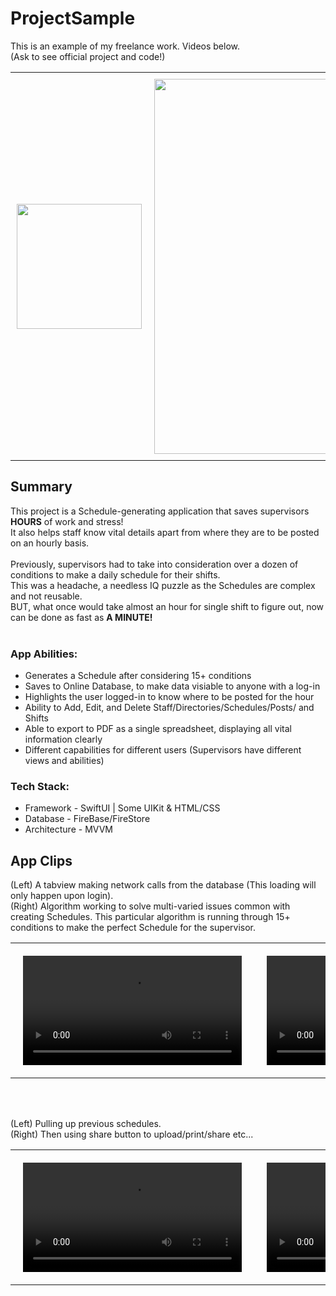 # ProjectSample
This is an example of my freelance work. Videos below. <br>
(Ask to see official project and code!)




<div id="image-table">
    <table>
	    <tr>
    	    <td style="padding:10px">
        	    <img src="https://user-images.githubusercontent.com/94762769/194193788-ecc5d649-18a5-454a-af75-f59eebf2c25e.jpeg" width="200"/>
      	    </td>
            <td style="padding:10px">
            	<img src="https://user-images.githubusercontent.com/94762769/194191906-6d695266-865e-41d5-badd-d2c61874fdf4.png" width="600"/>
            </td>
        </tr>
    </table>
</div>

## Summary
This project is a Schedule-generating application that saves supervisors <strong>HOURS</strong> of work and stress! <br>
It also helps staff know vital details apart from where they are to be posted on an hourly basis.<br> <br>
Previously, supervisors had to take into consideration over a dozen of conditions to make a daily schedule for their shifts. <br>
This was a headache, a needless IQ puzzle as the Schedules are complex and not reusable.  <br>
BUT, what once would take almost an hour for single shift to figure out, now can be done as fast as <strong>A MINUTE! </strong> <br> <br>

### App Abilities: <br>
* Generates a Schedule after considering 15+ conditions
* Saves to Online Database, to make data visiable to anyone with a log-in 
* Highlights the user logged-in to know where to be posted for the hour
* Ability to Add, Edit, and Delete Staff/Directories/Schedules/Posts/ and Shifts
* Able to export to PDF as a single spreadsheet, displaying all vital information clearly
* Different capabilities for different users (Supervisors have different views and abilities)

### Tech Stack: <br>
* Framework - SwiftUI | Some UIKit & HTML/CSS <br>
* Database - FireBase/FireStore <br>
* Architecture - MVVM


## App Clips
(Left) A tabview making network calls from the database (This loading will only happen upon login). <br>
(Right) Algorithm working to solve multi-varied issues common with creating Schedules.
This particular algorithm is running through 15+ conditions to make the perfect Schedule for the supervisor. <br>
<div id="image-table">
    <table>
	    <tr>
    	    <td style="padding:20px">
        	    <video src="https://user-images.githubusercontent.com/94762769/194168305-8aaf4b3f-4362-49c1-91f7-f36dedf47775.mp4" width="350"/>
      	    </td>
            <td style="padding:20px">
            	<video src="https://user-images.githubusercontent.com/94762769/194168125-1a7bf979-f51c-43aa-a5fd-2f54ae2bfd67.mp4" width="350"/>
            </td>
        </tr>
    </table>
</div>


<br>
<br>






(Left) Pulling up previous schedules. <br>
	(Right) Then using share button to upload/print/share etc...

<div id="image-table">
    <table>
	    <tr>
    	   <td style="padding:20px">
            	<video src="https://user-images.githubusercontent.com/94762769/194168949-dd9b83fb-4c38-4286-ba69-b6f78fe7db87.mp4" width="350"/>
            </td>
		    <td style="padding:20px">
            	<video src="https://user-images.githubusercontent.com/94762769/194191570-477be338-bcdd-46af-97d0-c01edfb731ad.mp4" width="350"/>
            </td>
        </tr>
    </table>
</div>

